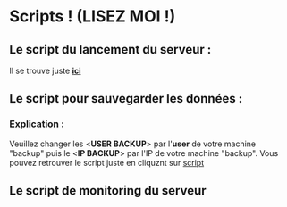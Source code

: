# Scripts ! (LISEZ MOI !)

## Le script du lancement du serveur :

Il se trouve juste **[ici](https://github.com/Enrick1234/ServeurMinecraft/blob/main/script/lancementserv.sh)**

## Le script pour sauvegarder les données :

### Explication : 

Veuillez changer les <**USER BACKUP**> par l'**user** de votre machine "backup" puis le <**IP BACKUP**> par l'IP de votre machine "backup". Vous pouvez retrouver le script juste en cliquznt sur [script](https://github.com/Enrick1234/ServeurMinecraft/blob/main/script/Minecraftsave.sh)

## Le script de monitoring du serveur


